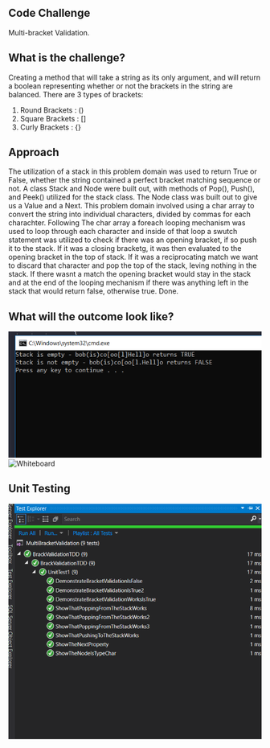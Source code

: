 ## Code Challenge
Multi-bracket Validation.

## What is the challenge?
Creating a method that will take a string as its only argument, and will return a boolean representing whether or not the brackets
in the string are balanced. There are 3 types of brackets:

1. Round Brackets : ()
2. Square Brackets : []
3. Curly Brackets : {}

## Approach
The utilization of a stack in this problem domain was used to return True or False, whether the string contained a perfect bracket matching sequence or not.
A class Stack and Node were built out, with methods of Pop(), Push(), and Peek() utilized for the stack class. The Node class was built out to give us a Value and a Next.
This problem domain involved using a char array to convert the string into individual characters, divided by commas for each charachter. Following
The char array a foreach looping mechanism was used to loop through each character and inside of that loop a swutch statement was utilized to
check if there was an opening bracket, if so push it to the stack. If it was a closing bracketg, it was then evaluated to the opening bracket in the top of stack.
If it was a reciprocating match we want to discard that character and pop the top of the stack, leving nothing in the stack. If there wasnt a match  the opening
bracket would stay in the stack and at the end of the looping mechanism if there was anything left in the stack that would return false, otherwise true. Done.


## What will the outcome look like?
![Demo](https://github.com/Bigrig72/data_structures_and_algorithms_401/blob/master/Challenges/Multi-Bracket%20Validation/MultiBracketValidation/assets/Capture.PNG)
![Whiteboard](https://github.com/Bigrig72/data_structures_and_algorithms_401/blob/master/Challenges/Multi-Bracket%20Validation/MultiBracketValidation/assets/20190124_183051.jpg)

## Unit Testing

![Testing](https://github.com/Bigrig72/data_structures_and_algorithms_401/blob/master/Challenges/Multi-Bracket%20Validation/MultiBracketValidation/assets/testing.PNG)
